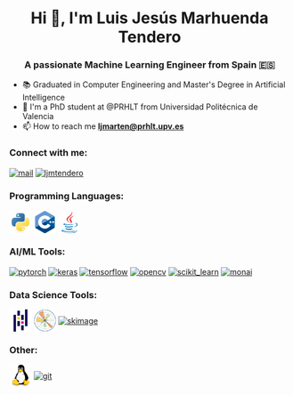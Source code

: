 <h1 align="center">Hi 👋, I'm Luis Jesús Marhuenda Tendero</h1>
<h3 align="center">A passionate Machine Learning Engineer from Spain 🇪🇸</h3>

- 📚 Graduated in Computer Engineering and Master's Degree in Artificial Intelligence
- 🔭 I'm a PhD student at @PRHLT from Universidad Politécnica de Valencia
- 📫 How to reach me **ljmarten@prhlt.upv.es**

<h3 align="left">Connect with me:</h3>
<p align="left">
<a href="mailto:ljmtendero@gmail.com" target="blank"> <img align="center" src="https://cdn2.iconfinder.com/data/icons/clean-and-simple/153/Mail-512.png" alt="mail" width="40" height="40" /></a>
<a href="https://linkedin.com/in/ljmtendero" target="blank"> <img align="center" src="https://raw.githubusercontent.com/rahuldkjain/github-profile-readme-generator/master/src/images/icons/Social/linked-in-alt.svg" alt="ljmtendero" height="30" width="40" /></a>
</p>

<h3 align="left">Programming Languages:</h3>
<p align="left">
<a href="https://www.python.org" target="blank"> <img align="center" src="https://raw.githubusercontent.com/devicons/devicon/master/icons/python/python-original.svg" alt="python" width="40" height="40" /></a>
<a href="https://www.w3schools.com/cpp/" target="blank"> <img align="center" src="https://raw.githubusercontent.com/devicons/devicon/master/icons/cplusplus/cplusplus-original.svg" alt="cplusplus" width="40" height="40" /></a>
<a href="https://www.java.com" target="blank"> <img align="center" src="https://raw.githubusercontent.com/devicons/devicon/master/icons/java/java-original.svg" alt="java" width="40" height="40" /></a>
</p>

<h3 aligh="left">AI/ML Tools:</h3>
<p align="left">
<a href="https://pytorch.org/" target="blank"> <img align="center" src="https://www.vectorlogo.zone/logos/pytorch/pytorch-icon.svg" alt="pytorch" width="40" height="40" /></a>
<a href="https://keras.io/" target="blank"> <img align="center" src="https://cdn.jsdelivr.net/gh/devicons/devicon@latest/icons/keras/keras-original.svg" alt="keras" width="40" height="40" /></a>
<a href="https://www.tensorflow.org" target="blank"> <img align="center" src="https://www.vectorlogo.zone/logos/tensorflow/tensorflow-icon.svg" alt="tensorflow" width="40" height="40" /></a>
<a href="https://opencv.org/" target="blank"> <img align="center" src="https://www.vectorlogo.zone/logos/opencv/opencv-icon.svg" alt="opencv" width="40" height="40" /></a>
<a href="https://scikit-learn.org/" target="blank"> <img align="center" src="https://upload.wikimedia.org/wikipedia/commons/0/05/Scikit_learn_logo_small.svg" alt="scikit_learn" width="40" height="40" /></a>
<a href="https://monai.io/" target="blank"> <img align="center" src="https://avatars.githubusercontent.com/u/56449156?s=280&v=4" alt="monai" width="40" height="40" /></a>
</p>

<h3 aligh="left">Data Science Tools:</h3>
<p align="left">
<a href="https://pandas.pydata.org/" target="blank"> <img align="center" src="https://raw.githubusercontent.com/devicons/devicon/master/icons/pandas/pandas-original.svg" alt="pandas" width="40" height="40" /></a>
<a href="https://matplotlib.org/" target="blank"> <img align="center" src="https://raw.githubusercontent.com/devicons/devicon/master/icons/matplotlib/matplotlib-original.svg" alt="matplotlib" width="40" height="40" /></a>
<a href="https://scikit-image.org/" target="blank"> <img align="center" src="https://upload.wikimedia.org/wikipedia/commons/3/38/Scikit-image_logo.png" alt="skimage" width="40" height="40" /></a>
</p>

<h3 aligh="left">Other:</h3>
<p align="left">
<a href="https://www.linux.org/" target="blank"> <img align="center" src="https://raw.githubusercontent.com/devicons/devicon/master/icons/linux/linux-original.svg" alt="linux" width="40" height="40" /></a>
<a href="https://git-scm.com/" target="blank"> <img align="center" src="https://www.vectorlogo.zone/logos/git-scm/git-scm-icon.svg" alt="git" width="40" height="40" /></a>
</p>
